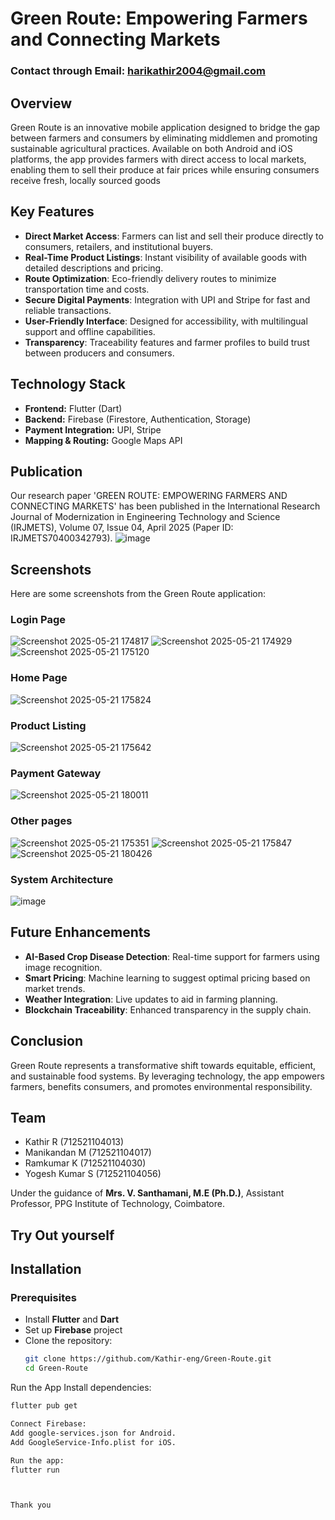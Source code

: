 # Green Route: Empowering Farmers and Connecting Markets

### Contact through Email: harikathir2004@gmail.com

## Overview
Green Route is an innovative mobile application designed to bridge the gap between farmers and consumers by eliminating middlemen and promoting sustainable agricultural practices. Available on both Android and iOS platforms, the app provides farmers with direct access to local markets, enabling them to sell their produce at fair prices while ensuring consumers receive fresh, locally sourced goods

## Key Features
- **Direct Market Access**: Farmers can list and sell their produce directly to consumers, retailers, and institutional buyers.
- **Real-Time Product Listings**: Instant visibility of available goods with detailed descriptions and pricing.
- **Route Optimization**: Eco-friendly delivery routes to minimize transportation time and costs.
- **Secure Digital Payments**: Integration with UPI and Stripe for fast and reliable transactions.
- **User-Friendly Interface**: Designed for accessibility, with multilingual support and offline capabilities.
- **Transparency**: Traceability features and farmer profiles to build trust between producers and consumers.

## **Technology Stack**
- **Frontend:** Flutter (Dart)
- **Backend:** Firebase (Firestore, Authentication, Storage)
- **Payment Integration:** UPI, Stripe
- **Mapping & Routing:** Google Maps API

## Publication 
Our research paper 'GREEN ROUTE: EMPOWERING FARMERS AND CONNECTING MARKETS' has been published in the International Research Journal of Modernization in Engineering Technology and Science (IRJMETS), Volume 07, Issue 04, April 2025 (Paper ID: IRJMETS70400342793).
![image](https://github.com/user-attachments/assets/6fe671e7-e45b-4120-a7f9-0e0f0d36762e)


## Screenshots
Here are some screenshots from the Green Route application:

### Login Page

![Screenshot 2025-05-21 174817](https://github.com/user-attachments/assets/4b756faa-fa1d-405c-9714-4216620deb61)
![Screenshot 2025-05-21 174929](https://github.com/user-attachments/assets/40fb9cb5-dec2-473c-b5ef-4e642eecd51d)
![Screenshot 2025-05-21 175120](https://github.com/user-attachments/assets/4c669c38-fab5-4da0-9798-e03919ad148b)

### Home Page

![Screenshot 2025-05-21 175824](https://github.com/user-attachments/assets/fefe3983-145d-44c7-996f-593f10a81ea3)

### Product Listing

![Screenshot 2025-05-21 175642](https://github.com/user-attachments/assets/90fbd515-bf74-41c2-8f90-3a1565d700f7)

### Payment Gateway

![Screenshot 2025-05-21 180011](https://github.com/user-attachments/assets/5b1e242a-5f38-4d4f-b2a5-9800d9928f01)

### Other pages

![Screenshot 2025-05-21 175351](https://github.com/user-attachments/assets/2fa352d1-158f-443f-aa97-6f8339555ef2)
![Screenshot 2025-05-21 175847](https://github.com/user-attachments/assets/e9ba00ed-1e0c-47d6-9faf-bbfa10980831)
![Screenshot 2025-05-21 180426](https://github.com/user-attachments/assets/adc5faf7-6ec0-4dae-9aa4-837d3befd095)


### **System Architecture**

![image](https://github.com/user-attachments/assets/e539f7f8-f923-46d6-9df8-eb5a8ef40443)

## Future Enhancements
- **AI-Based Crop Disease Detection**: Real-time support for farmers using image recognition.
- **Smart Pricing**: Machine learning to suggest optimal pricing based on market trends.
- **Weather Integration**: Live updates to aid in farming planning.
- **Blockchain Traceability**: Enhanced transparency in the supply chain.

## Conclusion
Green Route represents a transformative shift towards equitable, efficient, and sustainable food systems. By leveraging technology, the app empowers farmers, benefits consumers, and promotes environmental responsibility.

## Team
- Kathir R (712521104013)
- Manikandan M (712521104017)
- Ramkumar K (712521104030)
- Yogesh Kumar S (712521104056)

Under the guidance of **Mrs. V. Santhamani, M.E (Ph.D.)**, Assistant Professor, PPG Institute of Technology, Coimbatore.

## **Try Out yourself**
## **Installation**
### **Prerequisites**
- Install **Flutter** and **Dart**
- Set up **Firebase** project
- Clone the repository:
  ```bash
  git clone https://github.com/Kathir-eng/Green-Route.git
  cd Green-Route

Run the App Install dependencies:

  ```bash
  flutter pub get

Connect Firebase:
Add google-services.json for Android.
Add GoogleService-Info.plist for iOS.

Run the app:
flutter run



Thank you
